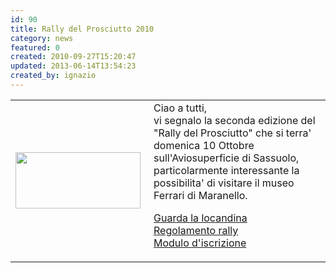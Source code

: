 ```yaml
---
id: 90
title: Rally del Prosciutto 2010
category: news
featured: 0
created: 2010-09-27T15:20:47
updated: 2013-06-14T13:54:23
created_by: ignazio
---
```

<table border="0">
 <tbody>
  <tr>
   <td>
    <img border="0" height="90" src="http://www.aeroclubsassuolo.it/club_a1b_1_rid1.jpg" style="float: left; padding-right: 5px;" width="200"/>
   </td>
   <td>
    Ciao a tutti,
    <br/>
    vi segnalo la seconda edizione del "Rally del Prosciutto" che si terra' domenica 10 Ottobre sull'Aviosuperficie di Sassuolo,
    <br/>
    particolarmente interessante la possibilita' di visitare il museo Ferrari di Maranello.
    <p class="baiaimgleft">
     <a href="http://www.aeroclubsassuolo.it/aeroclub_sassuolo_high.pdf" target="_blank">
      Guarda la locandina
     </a>
     <br/>
     <a href="http://www.aeroclubsassuolo.it/Regolamento_secondo_Rally_del_Prosciutto.pdf" target="_blank">
      Regolamento rally
     </a>
     <br/>
     <a href="http://www.aeroclubsassuolo.it/Iscrizione_Secondo_Rally_Prosciutto.pdf" target="_blank">
      Modulo d'iscrizione
     </a>
    </p>
   </td>
  </tr>
 </tbody>
</table>
